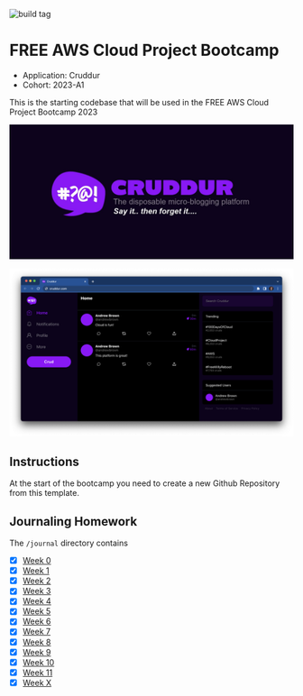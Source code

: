 ![build tag](https://codebuild.us-east-1.amazonaws.com/badges?uuid=eyJlbmNyeXB0ZWREYXRhIjoia1RpVTFFMTBaUFcvSjBwMis0UC9OczZJLzBXejBPVGJqUU93L3lUd2tIQ2dVV0dxcE5oRGlBaExmanhzeDM4YWhLNk9PaFFrWDBHQW1hRUQ0TDhyOXlBPSIsIml2UGFyYW1ldGVyU3BlYyI6IjlPREI4d1JKd2RJU3R3UDMiLCJtYXRlcmlhbFNldFNlcmlhbCI6MX0%3D&branch=main)
# FREE AWS Cloud Project Bootcamp

- Application: Cruddur
- Cohort: 2023-A1

This is the starting codebase that will be used in the FREE AWS Cloud Project Bootcamp 2023

![Cruddur Graphic](_docs/assets/cruddur-banner.jpg)

![Cruddur Screenshot](_docs/assets/cruddur-screenshot.png)

## Instructions

At the start of the bootcamp you need to create a new Github Repository from this template.

## Journaling Homework

The `/journal` directory contains

- [X] [Week 0](journal/week0.md)
- [X] [Week 1](journal/week1.md)
- [X] [Week 2](journal/week2.md)
- [X] [Week 3](journal/week3.md)
- [X] [Week 4](journal/week4.md)
- [X] [Week 5](journal/week5.md)
- [X] [Week 6](journal/week6.md)
- [X] [Week 7](journal/week7.md)
- [X] [Week 8](journal/week8.md)
- [X] [Week 9](journal/week9.md)
- [X] [Week 10](journal/week10.md)
- [X] [Week 11](journal/week11.md)
- [X] [Week X](journal/week12.md)
